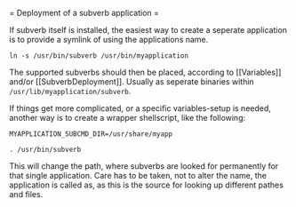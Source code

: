 = Deployment of a subverb application =

If subverb itself is installed, the easiest way to create a seperate
application is to provide a symlink of using the applications name.

	ln -s /usr/bin/subverb /usr/bin/myapplication

The supported subverbs should then be placed, according to
[[Variables]] and/or [[SubverbDeployment]]. Usually as seperate
binaries within `/usr/lib/myapplication/subverb`.

If things get more complicated, or a specific variables-setup is needed,
another way is to create a wrapper shellscript, like the following:

	MYAPPLICATION_SUBCMD_DIR=/usr/share/myapp

	. /usr/bin/subverb

This will change the path, where subverbs are looked for permanently
for that single application.
Care has to be taken, not to alter the name, the application is called
as, as this is the source for looking up different pathes and files.
